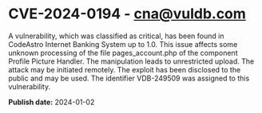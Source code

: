 # CVE-2024-0194 - cna@vuldb.com

A vulnerability, which was classified as critical, has been found in CodeAstro Internet Banking System up to 1.0. This issue affects some unknown processing of the file pages_account.php of the component Profile Picture Handler. The manipulation leads to unrestricted upload. The attack may be initiated remotely. The exploit has been disclosed to the public and may be used. The identifier VDB-249509 was assigned to this vulnerability.

**Publish date:** 2024-01-02
